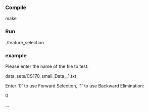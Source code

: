 ### Compile
make

### Run
./feature_selection

### example
Please enter the name of the file to test:

data_sets/CS170_small_Data__1.txt

Enter '0' to use Forward Selection, '1' to use Backward Elimination:

0

...